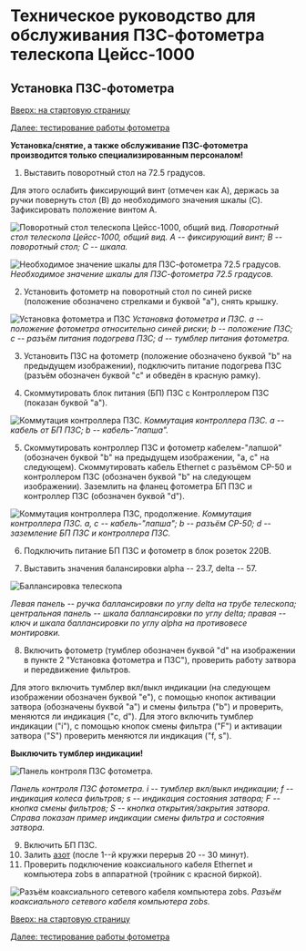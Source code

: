 # Техническое руководство для обслуживания ПЗС-фотометра телескопа Цейсс-1000

## Установка ПЗС-фотометра

[Вверх: на стартовую страницу](index.md)

[Далее: тестирование работы фотометра](TestCCDphot.md)

**Установка/снятие, а также обслуживание ПЗС-фотометра производится только специализированным персоналом!**

1. Выставить поворотный стол на 72.5 градусов.

Для этого ослабить фиксирующий винт (отмечен как A), держась за ручки повернуть стол (B) до необходимого значения шкалы (C).
Зафиксировать положение винтом A.



![Поворотный стол телескопа Цейсс-1000, общий вид.](fig/PA.jpg)
*Поворотный стол телескопа Цейсс-1000, общий вид. A -- фиксирующий винт; B -- поворотный стол; C -- шкала.*




![Необходимое значение шкалы для ПЗС-фотометра 72.5 градусов.](fig/PA725.jpg)
*Необходимое значение шкалы для ПЗС-фотометра 72.5 градусов.*

2. Установить фотометр на поворотный стол по синей риске (положение обозначено стрелками и буквой "а"), снять крышку.


![Установка фотометра и ПЗС](fig/Blue0.jpg)
*Установка фотометра и ПЗС. а -- положение фотометра относительно синей риски; b -- положение ПЗС; с -- разъём питания подогрева ПЗС; d -- тумблер питания фотометра.*


3.  Установить ПЗС на фотометр (положение обозначено буквой "b" на предыдущем изображении), подключить питание подогрева ПЗС (разъём обозначен буквой "c" и обведён в красную рамку).


4.  Скоммутировать блок питания (БП) ПЗС с Контроллером ПЗС (показан буквой "а").


![Коммутация контроллера ПЗС.](fig/CCDcontr.jpg)
*Коммутация контроллера ПЗС. a -- кабель от БП ПЗС; b -- кабель-"лапша".*


5.  Скоммутировать контроллер ПЗС и фотометр кабелем-"лапшой" (обозначен буквой "b" на предыдущем изображении, "a, c" на следующем). 
    Скоммутировать кабель Ethernet с разъёмом СР-50 и контроллером ПЗС (обозначен буквой "b" на следующем изображении). 
    Заземлить на фланец фотометра БП ПЗС и контроллер ПЗС (обозначен буквой "d"). 

    
![Коммутация контроллера ПЗС, продолжение.](fig/connect.jpg)
*Коммутация контроллера ПЗС. a, c -- кабель-"лапша"; b -- разъём CP-50; d -- заземление БП ПЗС и контроллера ПЗС.*



6. Подключить питание БП ПЗС и фотометр в блок розеток 220В.

7. Выставить значения балансировки alpha -- 23.7, delta -- 57.

![Баллансировка телескопа](fig/c_weight.jpg)

*Левая панель -- ручка баллансировки по углу delta на трубе телескопа;*
*центральная панель -- шкала баллансировки по углу delta; правая -- ключ и шкала баллансировки по углу alpha на противовесе монтировки.*

8. Включить  фотометр (тумблер обозначен буквой "d" на изображении в пункте 2 "Установка фотометра и ПЗС"), проверить работу затвора и передвижение фильтров.

Для этого включить тумблер вкл/выкл индикации (на следующем изображении обозначен буквой "e"), 
с помощью кнопок активации затвора (обозначены буквой "a") и смены фильтра ("b") и проверить, меняются ли индикация ("c, d").
Для этого включить тумблер индикации ("i"), с помощью кнопок смены фильтра ("F")  и активации затвора ("S") проверить меняются ли индикация ("f, s"). 

**Выключить тумблер индикации!**

![Панель контроля ПЗС фотометра.](fig/filt_shut3.jpg)

*Панель контроля ПЗС фотометра. i -- тумблер вкл/выкл индикации; f -- индикация колеса фильтров; s -- индикация состояния затвора; F -- кнопка смены фильтров; S -- кнопка открытия/закрытия затвора.*
*Справа показан пример индикации смены фильтра и состояния затвора.*

9.  Включить БП ПЗС.
10.  Залить [азот](Azot.md) (после 1--й кружки перерыв 20 -- 30 минут).
11.  Проверить подключение коаксиального кабеля Ethernet и компьютера zobs в аппаратной (тройник с красной биркой).

![Разъём коаксиального сетевого кабеля компьютера zobs.](fig/coax.jpg)
*Разъём коаксиального сетевого кабеля компьютера zobs.*

[Вверх: на стартовую страницу](index.md)

[Далее: тестирование работы фотометра](TestCCDphot.md)
